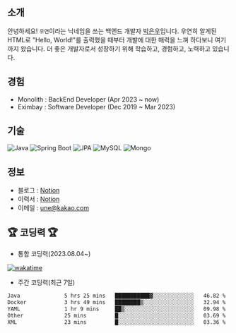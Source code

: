 ## 소개
안녕하세요! `우연`이라는 닉네임을 쓰는 백엔드 개발자 [박은우](https://dev-wooyeon.github.io/quiz-app/)입니다. 우연히 알게된 HTML로 "Hello, World!"를 출력했을 때부터 개발에 대한 매력을 느껴 하다보니 여기까지 왔습니다. 더 좋은 개발자로서 성장하기 위해 학습하고, 경험하고, 노력하고 있습니다.


## 경험
- Monolith : BackEnd Developer (Apr 2023 ~ now)
- Eximbay  : Software Developer (Dec 2019 ~ Mar 2023)

## 기술

![Java](https://img.shields.io/badge/Java-007396.svg?&style=flat-square&logo=Java&logoColor=white)
![Spring Boot](https://img.shields.io/badge/SpringBoot-6DB33F?style=flat-square&logo=SpringBoot&logoColor=white)
![JPA](https://img.shields.io/badge/JPA-59666C?style=flat-square&logo=hibernate&logoColor=white)
![MySQL](https://img.shields.io/badge/MySQL-4479A1?style=flat-square&logo=MySQL&logoColor=white)
![Mongo](https://img.shields.io/badge/MongoDB-47A248?style=flat-square&logo=MongoDB&logoColor=white)

## 정보
- 블로그 : [Notion](https://notion-blog-ieunune.vercel.app)
- 이력서 : [Notion](https://ieunune.notion.site/28-88178b31333b4be7b8b9821a7232e73c?pvs=4)
- 이메일 : une@kakao.com

## 🏆 코딩력 🏆 
- 통합 코딩력(2023.08.04~)

[![wakatime](https://wakatime.com/badge/user/099dd627-fdab-4072-b87a-fa91c7a76d8d.svg?style=for-the-badge)](https://wakatime.com/@099dd627-fdab-4072-b87a-fa91c7a76d8d)

- 주간 코딩력(최근 7일)

<!--START_SECTION:waka-->

```txt
Java              5 hrs 25 mins   ███████████▓░░░░░░░░░░░░░   46.82 %
Docker            3 hrs 49 mins   ████████▒░░░░░░░░░░░░░░░░   32.94 %
YAML              1 hr 9 mins     ██▒░░░░░░░░░░░░░░░░░░░░░░   09.98 %
Other             25 mins         █░░░░░░░░░░░░░░░░░░░░░░░░   03.69 %
XML               23 mins         █░░░░░░░░░░░░░░░░░░░░░░░░   03.36 %
```

<!--END_SECTION:waka-->

<!-- ![](./profile-3d-contrib/profile-night-view.svg)-->
